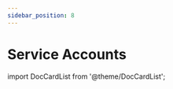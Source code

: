 ```yaml
---
sidebar_position: 8
---
```


# Service Accounts

import DocCardList from '@theme/DocCardList';

<DocCardList />

